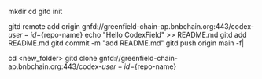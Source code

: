 
mkdir <repo>
cd <repo>
gitd init

gitd remote add origin gnfd://greenfield-chain-ap.bnbchain.org:443/codex-${user-id}-${repo-name}
echo "Hello CodexField" >> README.md
gitd add README.md
gitd commit -m "add README.md"
gitd push origin main -f|

cd <new_folder>
gitd clone gnfd://greenfield-chain-ap.bnbchain.org:443/codex-${user-id}-${repo-name}
